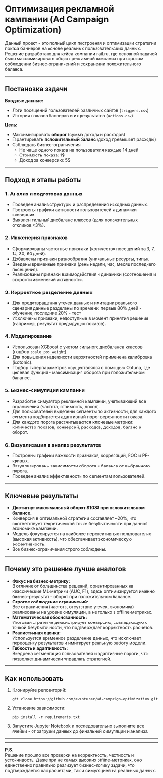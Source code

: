 # Оптимизация рекламной кампании (Ad Campaign Optimization)

Данный проект - это полный цикл построения и оптимизации стратегии показа баннеров на основе реальных пользовательских данных. Решение разработано для кейса компании nail.ru, где основной задачей было максимизировать оборот рекламной кампании при строгом соблюдении бизнес-ограничений и сохранении положительного баланса.

---

## Постановка задачи

**Входные данные:**
- Логи посещений пользователей различных сайтов (`triggers.csv`)
- История показов баннеров и их результатов (`actions.csv`)

**Цель:**
- Максимизировать **оборот** (сумма дохода и расходов)
- Гарантировать **положительный баланс** (доход превышает расходы)
- Соблюдать бизнес-ограничения:
    - Не чаще одного показа на пользователя каждые 14 дней
    - Стоимость показа: 1$
    - Доход за конверсию: 5$

---

## Подход и этапы работы

### 1. Анализ и подготовка данных

- Проведен анализ структуры и распределения исходных данных.
- Построены графики активности пользователей и динамики конверсии.
- Выявлен сильный дисбаланс классов (доля положительных откликов <3%).

### 2. Инженерия признаков

- Сформированы частотные признаки (количество посещений за 3, 7, 14, 30, 60 дней).
- Добавлены признаки разнообразия (уникальные ресурсы, типы).
- Введены временные признаки (день недели, час, месяц последнего посещения).
- Реализованы признаки взаимодействия и динамики (соотношения и скорости изменений активности).

### 3. Корректное разделение данных

- Для предотвращения утечек данных и имитации реального сценария данные разделены по времени: первые 80% дней - обучение, последние 20% - тест.
- Исключены признаки, недоступные в момент принятия решения (например, результат предыдущих показов).

### 4. Моделирование

- Использован XGBoost с учетом сильного дисбаланса классов (подбор `scale_pos_weight`).
- Для повышения надежности вероятностей применена калибровка (isotonic).
- Подбор гиперпараметров осуществлялся с помощью Optuna, где целевая функция - максимизация оборота при положительном балансе.

### 5. Бизнес-симуляция кампании

- Разработан симулятор рекламной кампании, учитывающий все ограничения (частота, стоимость, доход).
- Для пользователей выделены сегменты по активности, для каждого сегмента подбирается адаптивный порог вероятности показа.
- Для каждого порога рассчитываются ключевые метрики: количество показов, конверсий, расходов, доходов, баланс и оборот.

### 6. Визуализация и анализ результатов

- Построены графики важности признаков, корреляций, ROC и PR-кривых.
- Визуализированы зависимости оборота и баланса от выбранного порога.
- Проведен анализ эффективности по сегментам пользователей.

---

## Ключевые результаты

- **Достигнут максимальный оборот $1088 при положительном балансе.**
- Конверсия в оптимальной стратегии составляет ~20%, что соответствует теоретической точке безубыточности при данной экономике кампании.
- Модель фокусируется на наиболее перспективных пользователях (высокая активность), что обеспечивает экономическую эффективность.
- Все бизнес-ограничения строго соблюдены.

---

## Почему это решение лучше аналогов

- **Фокус на бизнес-метрику:**  
  В отличие от большинства решений, ориентированных на классические ML-метрики (AUC, F1), здесь оптимизируется именно бизнес-результат - оборот при положительном балансе.
- **Строгое соблюдение ограничений:**  
  Все ограничения (частота, отсутствие утечек, экономика) реализованы на уровне симуляции, а не только в offline-метриках.
- **Математическая обоснованность:**  
  Итоговая стратегия демонстрирует конверсию, совпадающую с точкой безубыточности, что подтверждает корректность расчетов.
- **Реалистичная оценка:**  
  Используется временное разделение данных, что исключает переоценку результатов и имитирует реальную работу модели.
- **Гибкость и адаптивность:**  
  Внедрена сегментация пользователей и адаптивные пороги, что позволяет динамически управлять стратегией.

---

## Как использовать

1. Клонируйте репозиторий:
    ```
    git clone https://github.com/avanturer/ad-campaign-optimization.git
    ```
2. Установите зависимости:
    ```
    pip install -r requirements.txt
    ```
3. Запустите Jupyter Notebook и последовательно выполните все ячейки - от загрузки данных до финальной симуляции и анализа.
---

---

**P.S.**  
Решение прошло все проверки на корректность, честность и устойчивость. Даже при не самых высоких offline-метриках, оно единственно правильно реализует бизнес-логику задачи, что подтверждается как расчетами, так и симуляцией на реальных данных.
